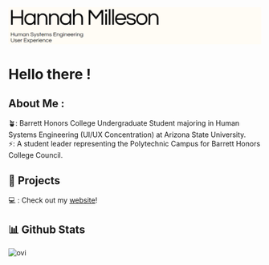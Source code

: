 ![BannerPNG](HANNAHBANNER.png)
# Hello there !
## About Me :
🪴: Barrett Honors College Undergraduate Student majoring in Human Systems Engineering (UI/UX Concentration) at Arizona State University.\
⚡: A student leader representing the Polytechnic Campus for Barrett Honors College Council.
## 🎨 Projects
💻 : Check out my [website]([https://hannahymilleson.wixsite.com/webfolio/projects-6])!


## 📊 Github Stats
<img src="https://github-readme-stats.vercel.app/api/top-langs?username=madushadhanushka&show_icons=true&locale=en&layout=compact&theme=chartreuse-dark" alt="ovi" />
